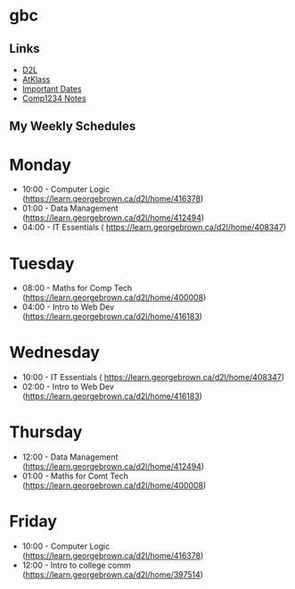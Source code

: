 # gbc
## Links
- [D2L](https://learn.georgebrown.ca)
- [AtKlass](https://app.atklass.com)
- [Important Dates](https://www.georgebrown.ca/current-students/important-dates?term=27246&category=131)
- [Comp1234 Notes](https://github.com/israelabiola/gbc/blob/main/comp1238.md)

## My Weekly Schedules
# Monday
- 10:00 - Computer Logic (https://learn.georgebrown.ca/d2l/home/416378)
- 01:00 - Data Management (https://learn.georgebrown.ca/d2l/home/412494)
- 04:00 - IT Essentials ( https://learn.georgebrown.ca/d2l/home/408347)

# Tuesday
- 08:00 - Maths for Comp Tech (https://learn.georgebrown.ca/d2l/home/400008)
- 04:00 - Intro to Web Dev (https://learn.georgebrown.ca/d2l/home/416183)

# Wednesday
- 10:00 - IT Essentials ( https://learn.georgebrown.ca/d2l/home/408347)
- 02:00 - Intro to Web Dev (https://learn.georgebrown.ca/d2l/home/416183)

# Thursday
- 12:00 - Data Management (https://learn.georgebrown.ca/d2l/home/412494)
- 01:00 - Maths for Comt Tech (https://learn.georgebrown.ca/d2l/home/400008)

# Friday
- 10:00 - Computer Logic (https://learn.georgebrown.ca/d2l/home/416378)
- 12:00 - Intro to college comm (https://learn.georgebrown.ca/d2l/home/397514)
